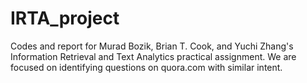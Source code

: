 # IRTA_project
Codes and report for Murad Bozik, Brian T. Cook, and Yuchi Zhang's Information Retrieval and Text Analytics practical assignment. We are focused on identifying questions on quora.com with similar intent.
